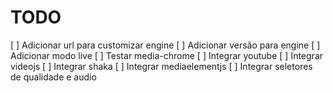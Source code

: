 # TODO

[ ] Adicionar url para customizar engine
[ ] Adicionar versão para engine
[ ] Adicionar modo live
[ ] Testar media-chrome
[ ] Integrar youtube
[ ] Integrar videojs
[ ] Integrar shaka
[ ] Integrar mediaelementjs
[ ] Integrar seletores de qualidade e audio
